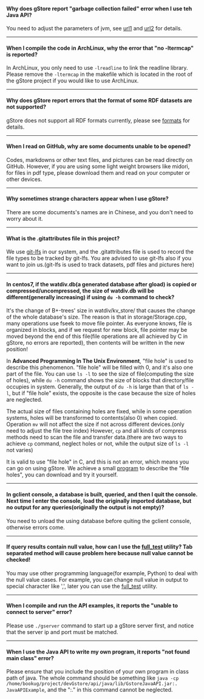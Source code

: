 #### Why does gStore report "garbage collection failed" error when I use teh Java API?

You need to adjust the parameters of jvm, see [url1](http://www.cnblogs.com/edwardlauxh/archive/2010/04/25/1918603.html) and [url2](http://www.cnblogs.com/redcreen/archive/2011/05/04/2037057.html) for details.

- - -

#### When I compile the code in ArchLinux, why the error that "no -ltermcap" is reported?

In ArchLinux, you only need to use `-lreadline` to link the readline library. Please remove the `-ltermcap` in the makefile which is located in the root of the gStore project if you would like to use ArchLinux.

- - -

#### Why does gStore report errors that the format of some RDF datasets are not supported?

gStore does not support all RDF formats currently, please see [formats](../test/format_question.txt) for details.

- - -

#### When I read on GitHub, why are some documents unable to be opened?

Codes, markdowns or other text files, and pictures can be read directly on GitHub. However, if you are using some light weight browsers like midori, for files in pdf type, please download them and read on your computer or other devices.

- - -

#### Why sometimes strange characters appear when I use gStore?

There are some documents's names are in Chinese, and you don't need to worry about it.

- - -

#### What is the .gitattributes file in this project?

We use [git-lfs](https://github.com/github/git-lfs) in our system, and the .gitattributes file is used to record the file types to be tracked by git-lfs. You are advised to use git-lfs also if you want to join us.(git-lfs is used to track datasets, pdf files and pictures here)

- - -

#### In centos7, if the watdiv.db(a generated database after gload) is copied or compressed/uncompressed, the size of watdiv.db will be different(generally increasing) if using `du -h` command to check?

It's the change of B+-trees' size in watdiv/kv_store/ that causes the change of the whole database's size. The reason is that in storage/Storage.cpp, many operations use fseek to move file pointer. As everyone knows, file is organized in blocks, and if we request for new block, file pointer may be moved beyond the end of this file(file operations are all achieved by C in gStore, no errors are reported), then contents will be written in the new position!

In **Advanced Programming In The Unix Environment**, "file hole" is used to describe this phenomenon. "file hole" will be filled with 0, and it's also one part of the file. You can use `ls -l` to see the size of file(computing the size of holes), while `du -h` command shows the size of blocks that directory/file occupies in system. Generally, the output of `du -h` is large than that of `ls -l`, but if "file hole" exists, the opposite is the case because the size of holes are neglected.

The actual size of files containing holes are fixed, while in some operation systems, holes will be transformed to contents(also 0) when copied. Operation `mv` will not affect the size if not across different devices.(only need to adjust the file tree index) However, `cp` and all kinds of compress methods need to scan the file and transfer data.(there are two ways to achieve `cp` command, neglect holes or not, while the output size of `ls -l` not varies)

It is valid to use "file hole" in C, and this is not an error, which means you can go on using gStore. We achieve a small [program](../test/hole.c) to describe the "file holes", you can download and try it yourself.

- - -

#### In gclient console, a database is built, queried, and then I quit the console. Next time I enter the console, load the originally imported database, but no output for any queries(originally the output is not empty)?

You need to unload the using database before quiting the gclient console, otherwise errors come.

- - -

#### If query results contain null value, how can I use the [full_test](../test/full_test.sh) utility? Tab separated method will cause problem here because null value cannot be checked!

You may use other programming language(for example, Python) to deal with the null value cases. For example, you can change null value in output to special character like ',', later you can use the [full_test](../test/full_test.sh) utility.

- - -

#### When I compile and run the API examples, it reports the "unable to connect to server" error?

Please use `./gserver` command to start up a gStore server first, and notice that the server ip and port must be matched.

- - -

#### When I use the Java API to write my own program, it reports "not found main class" error?

Please ensure that you include the position of your own program in class path of java. The whole command should be something like `java -cp /home/bookug/project/devGstore/api/java/lib/GstoreJavaAPI.jar:. JavaAPIExample`, and the ":." in this command cannot be neglected.


